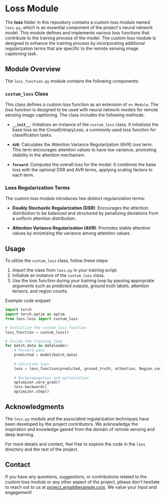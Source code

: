 # Loss Module

The **loss** folder in this repository contains a custom loss module named `loss.py`, which is an essential component of the project's neural network model. This module defines and implements various loss functions that contribute to the training process of the model. The custom loss module is designed to enhance the training process by incorporating additional regularization terms that are specific to the remote sensing image captioning task.

## Module Overview

The `loss_function.py` module contains the following components:

### `custum_loss` Class

This class defines a custom loss function as an extension of `nn.Module`. The loss function is designed to be used with neural network models for remote sensing image captioning. The class includes the following methods:

- **`__init__`**: Initializes an instance of the `custum_loss` class. It initializes the base loss as the CrossEntropyLoss, a commonly used loss function for classification tasks.

- **`AVR`**: Calculates the Attention Variance Regularization (AVR) loss term. This term encourages attention values to have low variance, promoting stability in the attention mechanism.

- **`forward`**: Computes the overall loss for the model. It combines the base loss with the optional DSR and AVR terms, applying scaling factors to each term.

### Loss Regularization Terms

The custom loss module introduces two distinct regularization terms:

- **Doubly Stochastic Regularization (DSR)**: Encourages the attention distribution to be balanced and structured by penalizing deviations from a uniform attention distribution.

- **Attention Variance Regularization (AVR)**: Promotes stable attention values by minimizing the variance among attention values.

## Usage

To utilize the `custum_loss` class, follow these steps:

1. Import the class from `loss.py` in your training script.
2. Initialize an instance of the `custum_loss` class.
3. Use the loss function during your training loop by passing appropriate arguments such as predicted outputs, ground truth labels, attention tensors, and region counts.

Example code snippet:

```python
import torch
import torch.optim as optim
from loss.loss import custum_loss

# Initialize the custom loss function
loss_function = custum_loss()

# Inside the training loop
for batch_data in dataloader:
    # Forward pass
    predicted = model(batch_data)
    
    # Calculate loss
    loss = loss_function(predicted, ground_truth, attention, Region_count)
    
    # Backpropagation and optimization
    optimizer.zero_grad()
    loss.backward()
    optimizer.step()
```

## Acknowledgments

The `loss.py` module and the associated regularization techniques have been developed by the project contributors. We acknowledge the inspiration and knowledge gained from the domain of remote sensing and deep learning.

For more details and context, feel free to explore the code in the `loss` directory and the rest of the project.

## Contact

If you have any questions, suggestions, or contributions related to the custom loss module or any other aspect of the project, please don't hesitate to reach out to us at [project_email@example.com](mailto:project_email@example.com). We value your input and engagement!
